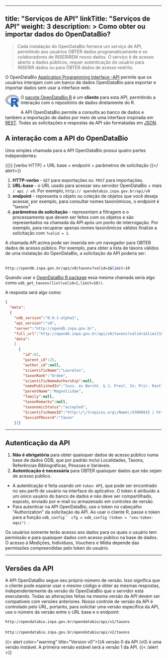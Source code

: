 
---
title: "Serviços de API"
linkTitle: "Serviços de API"
weight: 3
description: >
  Como obter ou importar dados do OpenDataBio?
---

> Cada instalação do OpenDataBio fornece um serviço de API, permitindo aos usuários OBTER dados programaticamente e os colaboradores de INSERIREM novos dados. O serviço é de acesso aberto a dados públicos, requer autenticação do usuário para INSERIR dados ou para OBTER dados de acesso restrito.

O OpenDataBio [Application Programming Interface -API](https://en.wikipedia.org/wiki/API) permite que os usuários interajam com um banco de dados OpenDataBio para exportar e importar dados sem usar a interface web.

<a href="https://www.r-project.org/logo/"><img src = "Rlogo.png" style = "margin: 0px 5px 10px 0px; float: left; width: 45px; border: 0 "/></a> O [pacote OpenDataBio R](https://github.com/opendatabio/opendatabio-r) é um **cliente** para esta API, permitindo a interação com o repositório de dados diretamente do R.

A API OpenDataBio permite a consulta ao banco de dados e também a importação de dados por meio de uma interface inspirada em [REST](https://en.wikipedia.org/wiki/Representational_state_transfer). Todas as solicitações e respostas da API são formatadas em [JSON](https://en.wikipedia.org/wiki/JSON).

## A interação com a API do OpenDataBio

Uma simples chamada para a API OpenDataBio possui quatro partes independentes:

{{<alert color = "success">}} [verbo HTTP] + URL base + endpoint + parâmetros de solicitação {{</ alert>}}

1. **HTTP-verbo** -  `GET` para exportações ou` POST` para importações.
1. **URL-base** - o URL usado para acessar seu servidor OpenDataBio + mais `/ api / v0`. Por exemplo, `http:// opendatabio.inpa.gov.br/api/v0`
1. **endpoint** - representa o objeto ou coleção de objetos que você deseja acessar, por exemplo, para consultar nomes taxonômicos, o endpoint é "taxons"
1. **parâmetros de solicitação** - representam a filtragem e o processamento que devem ser feitos com os objetos e são representados na chamada da API após um ponto de interrogação. Por exemplo, para recuperar apenas nomes taxonômicos válidos finalize a solicitação com `?valid = 1`.

A chamada API acima pode ser inserida em um navegador para OBTER dados de acesso público. Por exemplo, para obter a lista de táxons válidos de uma instalação do OpenDataBio, a solicitação da API poderia ser:

```bash

http://opendb.inpa.gov.br/api/v0/taxons?valid=1&limit=10

```

Quando usar o [OpenDataBio R package](https://github.com/opendatabio/opendatabio-r) essa mesma chamada seria algo como  `odb_get_taxons(list(valid=1,limit=10))`.

A resposta será algo como:

```JSON
{
  "meta":
  {
    "odb_version":"0.9.1-alpha1",
    "api_version":"v0",
    "server":"http://opendb.inpa.gov.br",
    "full_url":"http://opendb.inpa.gov.br/api/v0/taxons?valid=1&limit1&offset=100"},
    "data":
    [
      {
        "id":62,
        "parent_id":25,
        "author_id":null,
        "scientificName":"Laurales",
        "taxonRank":"Ordem",
        "scientificNameAuthorship":null,
        "namePublishedIn":"Juss. ex Bercht. & J. Presl. In: Prir. Rostlin: 235. (1820).",
        "parentName":"Magnoliidae",
        "family":null,
        "taxonRemarks":null,
        "taxonomicStatus":"accepted",
        "ScientificNameID":"http:\/\/tropicos.org\/Name\/43000015 | https:\/\/www.gbif.org\/species\/407",
        "basisOfRecord":"Taxon"
    }]}
```


***

## Autenticação da API

1. **Não é obrigatória** para obter quaisquer dados de acesso público numa base de dados ODB, que por padrão inclui Localidades, Taxons, Referências Bibliográficas, Pessoas e Variáveis.
1. **Autenticação é necessária** para OBTER quaisquer dados que não sejam de acesso público.
  - A autenticação é feita usando um `token API`, que pode ser encontrado no seu perfil de usuário na interface do aplicativo. O token é atribuído a um único usuário do banco de dados e não deve ser compartilhado, exposto, enviado por e-mail ou armazenado em controles de versão.
  - Para autenticar na API OpenDataBio, use o token no cabeçalho "Authorization" da solicitação da API. Ao usar o cliente R, passe o token para a função `odb_config`` cfg = odb_config (token = "seu-token-aqui") `.

Os usuários somente terão acesso aos dados para os quais o usuário tem permissão e para quaisquer dados com acesso público na base de dados. O acesso à Medições, Indivíduos, Vouchers e Mídia depende das permissões compreendidas pelo token do usuário.

***

## Versões da API

A API OpenDataBio segue seu próprio número de versão. Isso significa que o cliente pode esperar usar o mesmo código e obter as mesmas respostas, independentemente da versão do OpenDataBio que o servidor está executando. Todas as alterações feitas na mesma versão da API devem ser compatíveis com versões anteriores. Nosso controle de versão da API é controlado pelo URL, portanto, para solicitar uma versão específica da API, use o número da versão entre o URL base e o endpoint:

```bash
http://opendatabio.inpa.gov.br/opendatabio/api/v1/taxons

http://opendatabio.inpa.gov.br/opendatabio/api/v2/taxons

```

{{< alert color="warning" title="Version v0">}}A versão 0 da API (v0) é uma versão instável. A primeira versão estável será a versão 1 da API.
{{< /alert >}}
